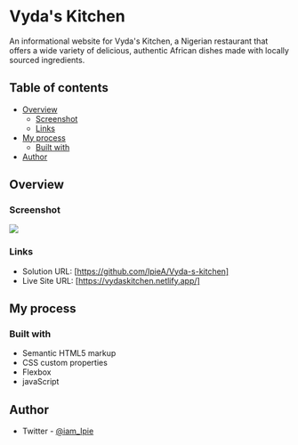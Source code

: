 # Vyda's Kitchen

An informational website for Vyda's Kitchen, a Nigerian restaurant that offers a wide variety of delicious, 
authentic African dishes made with locally sourced ingredients. 

## Table of contents

- [Overview](#overview)
  - [Screenshot](#screenshot)
  - [Links](#links)
- [My process](#my-process)
  - [Built with](#built-with)
- [Author](#author)

## Overview

### Screenshot

![](./images/vydas.gif)


### Links

- Solution URL: [https://github.com/IpieA/Vyda-s-kitchen]
- Live Site URL: [https://vydaskitchen.netlify.app/]

## My process

### Built with

- Semantic HTML5 markup
- CSS custom properties
- Flexbox
- javaScript


## Author

- Twitter - [@iam_Ipie](https://www.twitter.com/iam_Ipie)